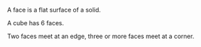 A face is a flat surface of a solid.

A cube has 6 faces.

Two faces meet at an edge, three or more faces meet at a corner.
